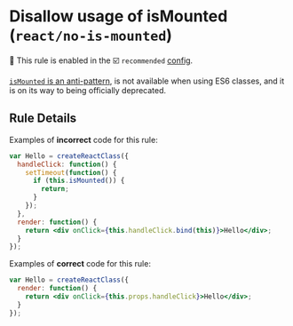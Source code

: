 # Disallow usage of isMounted (`react/no-is-mounted`)

💼 This rule is enabled in the ☑️ `recommended` [config](https://github.com/jsx-eslint/eslint-plugin-react/#shareable-configs).

<!-- end auto-generated rule header -->

[`isMounted` is an anti-pattern][anti-pattern], is not available when using ES6 classes, and it is on its way to being officially deprecated.

[anti-pattern]: https://facebook.github.io/react/blog/2015/12/16/ismounted-antipattern.html

## Rule Details

Examples of **incorrect** code for this rule:

```jsx
var Hello = createReactClass({
  handleClick: function() {
    setTimeout(function() {
      if (this.isMounted()) {
        return;
      }
    });
  },
  render: function() {
    return <div onClick={this.handleClick.bind(this)}>Hello</div>;
  }
});
```

Examples of **correct** code for this rule:

```jsx
var Hello = createReactClass({
  render: function() {
    return <div onClick={this.props.handleClick}>Hello</div>;
  }
});
```
